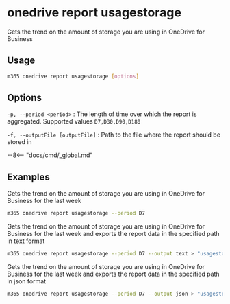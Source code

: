 # onedrive report usagestorage

Gets the trend on the amount of storage you are using in OneDrive for Business

## Usage

```sh
m365 onedrive report usagestorage [options]
```

## Options

`-p, --period <period>`
: The length of time over which the report is aggregated. Supported values `D7,D30,D90,D180`

`-f, --outputFile [outputFile]`
: Path to the file where the report should be stored in

--8<-- "docs/cmd/_global.md"

## Examples

Gets the trend on the amount of storage you are using in OneDrive for Business for the last week

```sh
m365 onedrive report usagestorage --period D7
```

Gets the trend on the amount of storage you are using in OneDrive for Business for the last week and exports the report data in the specified path in text format

```sh
m365 onedrive report usagestorage --period D7 --output text > "usagestorage.txt"
```

Gets the trend on the amount of storage you are using in OneDrive for Business for the last week and exports the report data in the specified path in json format

```sh
m365 onedrive report usagestorage --period D7 --output json > "usagestorage.json"
```
